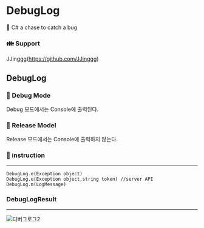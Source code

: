 # DebugLog
:speech_balloon: C# a chase to catch a bug


### :family: Support
JJinggg(https://github.com/JJinggg)


## DebugLog

### :eyes: Debug Mode
Debug 모드에서는 Console에 출력된다. 


### :ghost: Release Model
Release 모드에서는 Console에 출력하지 않는다.



### :page_with_curl: instruction
-----------------------------------
```
DebugLog.e(Exception object)
DebugLog.e(Exception object,string token) //server API
DebugLog.m(LogMessage)
```



### DebugLogResult
-----------------------------------
![디버그로그2](https://user-images.githubusercontent.com/52993842/103996765-a6068700-51dd-11eb-8e6a-391e4a877c33.png)


